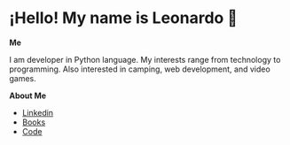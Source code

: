# ¡Hello! My name is Leonardo 👋

**Me**

I am developer in Python language. My interests range from technology to programming. Also interested in camping, web development, and video games.


**About Me**
- [Linkedin](https://www.linkedin.com/in/gomezgleonardob/)
- [Books](https://www.goodreads.com/gomezgleonardob)
- [Code](https://www.hackerrank.com/gomezgleonardob)
